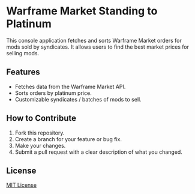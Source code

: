 # Warframe Market Standing to Platinum

This console application fetches and sorts Warframe Market orders for mods sold by syndicates.
It allows users to find the best market prices for selling mods.

## Features

- Fetches data from the Warframe Market API.
- Sorts orders by platinum price.
- Customizable syndicates / batches of mods to sell.

## How to Contribute

1. Fork this repository.
2. Create a branch for your feature or bug fix.
3. Make your changes.
4. Submit a pull request with a clear description of what you changed.

## License

[MIT License](LICENSE)